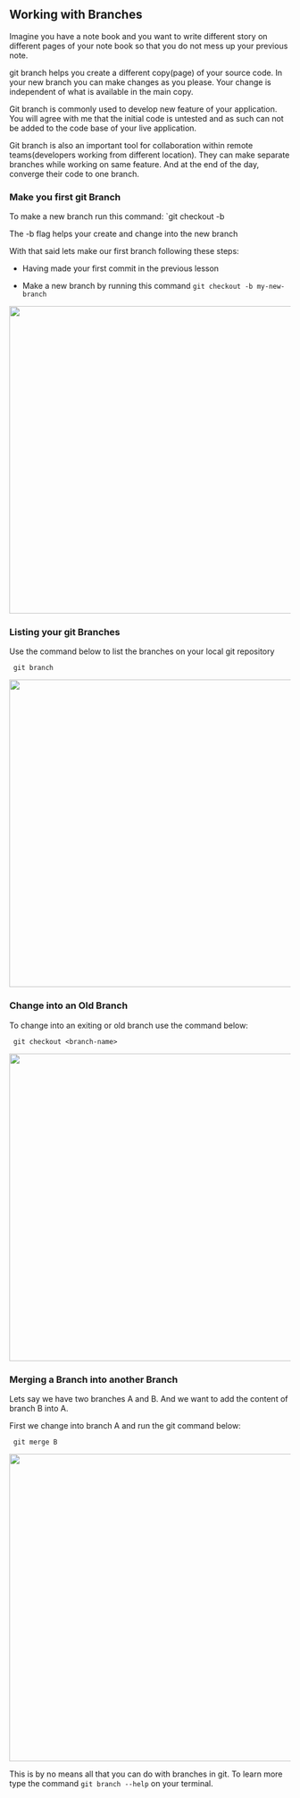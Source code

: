  ## Working with Branches
 Imagine you have a note book and you want to write different story on different pages of your note book so that you do not mess up your previous note.

 git branch helps you create a different copy(page) of your source code. In your new branch you can make changes as you please. Your change is independent of what is available in the main copy.

 Git branch is commonly used to develop new feature of your application. You will agree with me that the initial code is untested and as such can not be added to the code base of your live application.

 Git branch is also an important tool for collaboration within remote teams(developers working from different location). They can make separate branches while working on same feature. And at the end of the day, converge their code to one branch.

 ### Make you first git Branch
 To make a new branch run this command: `git checkout -b <your branch name>
 
 The -b flag helps your create and change into the new branch

 With that said lets make our first branch following these steps:
 - Having made your first commit in the previous lesson

 - Make a new branch by running this command `git checkout -b my-new-branch`

<img src="https://darey-io-nonprod-pbl-projects.s3.eu-west-2.amazonaws.com/practices/create-and-switch-into-a-new-branch.PNG"  width="936px" height="550px">


### Listing your git Branches

Use the command below to list the branches on your local git repository

```
 git branch

```

<img src="https://darey-io-nonprod-pbl-projects.s3.eu-west-2.amazonaws.com/practices/list-git-branches.PNG"  width="936px" height="550px">


### Change into an Old Branch

To change into an exiting or old branch use the command below:

```
 git checkout <branch-name>

```

<img src="https://darey-io-nonprod-pbl-projects.s3.eu-west-2.amazonaws.com/practices/switching-into-an-old-branch.PNG"  width="936px" height="550px">


### Merging a Branch into another Branch
Lets say we have two branches A and B. And we want to add the content of branch B into A.

First we change into branch A and run the git command below:

```
 git merge B

```

<img src="https://darey-io-nonprod-pbl-projects.s3.eu-west-2.amazonaws.com/practices/merging-git-branches.PNG"  width="936px" height="550px">


This is by no means all that you can do with branches in git. To learn more type the command `git branch --help` on your terminal.

